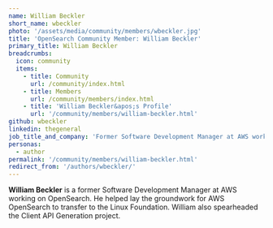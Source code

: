 ```yaml
---
name: William Beckler
short_name: wbeckler
photo: '/assets/media/community/members/wbeckler.jpg'
title: 'OpenSearch Community Member: William Beckler'
primary_title: William Beckler
breadcrumbs:
  icon: community
  items:
    - title: Community
      url: /community/index.html
    - title: Members
      url: /community/members/index.html
    - title: 'William Beckler&apos;s Profile'
      url: '/community/members/william-beckler.html'
github: wbeckler
linkedin: thegeneral
job_title_and_company: 'Former Software Development Manager at AWS working on OpenSearch'
personas:
  - author
permalink: '/community/members/william-beckler.html'
redirect_from: '/authors/wbeckler/'
---
```


**William Beckler** is a former Software Development Manager at AWS working on OpenSearch. He helped lay the groundwork for AWS OpenSearch to transfer to the Linux Foundation. William also spearheaded the Client API Generation project. 
